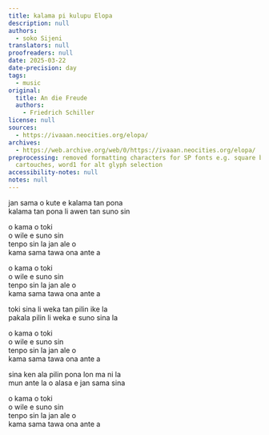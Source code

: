 ```yaml
---
title: kalama pi kulupu Elopa
description: null
authors:
  - soko Sijeni
translators: null
proofreaders: null
date: 2025-03-22
date-precision: day
tags:
  - music
original:
  title: An die Freude
  authors:
    - Friedrich Schiller
license: null
sources:
  - https://ivaaan.neocities.org/elopa/
archives:
  - https://web.archive.org/web/0/https://ivaaan.neocities.org/elopa/
preprocessing: removed formatting characters for SP fonts e.g. square brackets for
  cartouches, word1 for alt glyph selection
accessibility-notes: null
notes: null
---
```


jan sama o kute e kalama tan pona  
kalama tan pona li awen tan suno sin

o kama o toki  
o wile e suno sin  
tenpo sin la jan ale o  
kama sama tawa ona ante a

o kama o toki  
o wile e suno sin  
tenpo sin la jan ale o  
kama sama tawa ona ante a

toki sina li weka tan pilin ike la  
pakala pilin li weka e suno sina la

o kama o toki  
o wile e suno sin  
tenpo sin la jan ale o  
kama sama tawa ona ante a

sina ken ala pilin pona lon ma ni la  
mun ante la o alasa e jan sama sina

o kama o toki  
o wile e suno sin  
tenpo sin la jan ale o  
kama sama tawa ona ante a